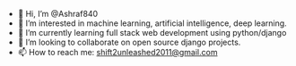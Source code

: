 - 👋 Hi, I’m @Ashraf840
- 👀 I’m interested in machine learning, artificial intelligence, deep learning.
- 🌱 I’m currently learning full stack web development using python/django
- 💞️ I’m looking to collaborate on open source django projects.
- 📫 How to reach me: shift2unleashed2011@gmail.com

<!---
Ashraf840/Ashraf840 is a ✨ special ✨ repository because its `README.md` (this file) appears on your GitHub profile.
You can click the Preview link to take a look at your changes.
--->
